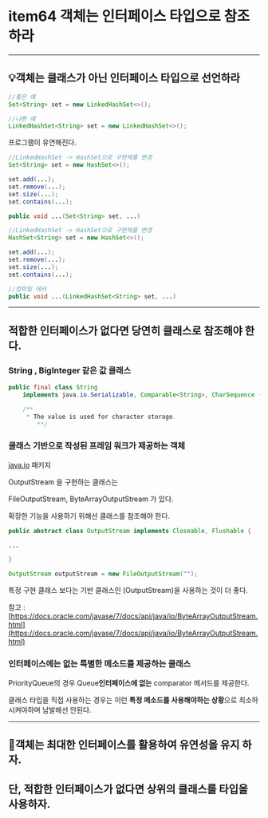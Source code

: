 # item64 객체는 인터페이스 타입으로 참조하라

---

## 💡객체는 클래스가 아닌 인터페이스 타입으로 선언하라

```java
//좋은 예 
Set<String> set = new LinkedHashSet<>();

//나쁜 예
LinkedHashSet<String> set = new LinkedHashSet<>();
```

프로그램이 유연해진다.

```java
//LinkedHashSet -> HashSet으로 구현체를 변경
Set<String> set = new HashSet<>();

set.add(...);
set.remove(...);
set.size(...);
set.contains(...);

public void ...(Set<String> set, ...)
```

```java
//LinkedHashSet -> HashSet으로 구현체를 변경
HashSet<String> set = new HashSet<>();

set.add(...);
set.remove(...);
set.size(...);
set.contains(...);

//컴파일 에러
public void ...(LinkedHashSet<String> set, ...)
```

---

## 적합한 인터페이스가 없다면 당연히 클래스로 참조해야 한다.

### String , BigInteger 같은 값 클래스

```java
public final class String
    implements java.io.Serializable, Comparable<String>, CharSequence {

    /**
     * The value is used for character storage.
		**/
```

### 클래스 기반으로 작성된 프레임 워크가 제공하는 객체

[java.io](http://java.io) 패키지

OutputStream 을 구현하는 클래스는

FileOutputStream, ByteArrayOutputStream 가 있다.

확장한 기능을 사용하기 위해선 클래스를 참조해야 한다.

```java
public abstract class OutputStream implements Closeable, Flushable {

...

}

OutputStream outputStream = new FileOutputStream("");
```

특정 구현 클래스 보다는 기반 클래스인 (OutputStream)을 사용하는 것이 더 좋다.

참고 : [https://docs.oracle.com/javase/7/docs/api/java/io/ByteArrayOutputStream.html](https://docs.oracle.com/javase/7/docs/api/java/io/ByteArrayOutputStream.html)

### 인터페이스에는 없는 특별한 메소드를 제공하는 클래스

PriorityQueue의 경우 Queue**인터페이스에 없는** comparator 메서드를 제공한다. 

클래스 타입을 직접 사용하는 경우는 이런 **특정 메소드를 사용해야하는 상황**으로 최소하시켜야하며 남발해선 안된다.

---

## 🎯객체는 최대한 인터페이스를 활용하여 유연성을 유지 하자.

## 단, 적합한 인터페이스가 없다면 상위의 클래스를 타입을 사용하자.